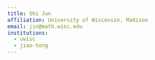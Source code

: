 ```yaml
---
title: Shi Jun
affiliation: University of Wisconsin, Madison
email: jin@math.wisc.edu
institutions:
  - uwisc
  - jiao-tong
---
```


